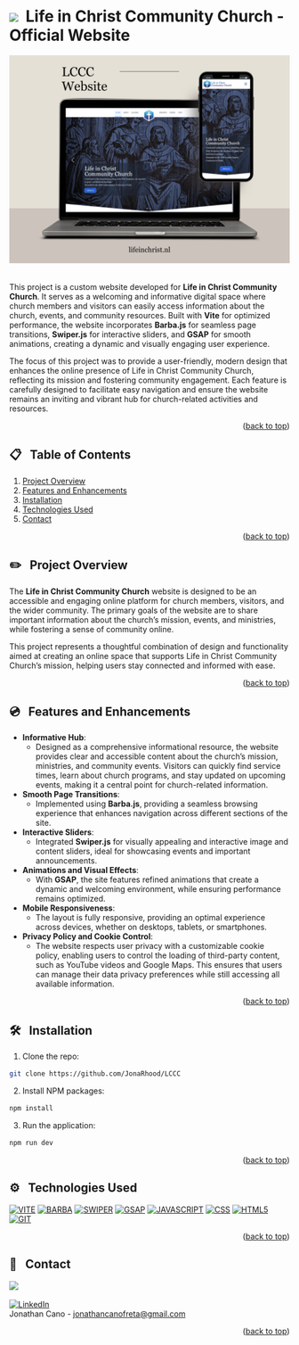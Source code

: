 <a id="readme-top"></a>

<!-- [![Netlify Status](https://api.netlify.com/api/v1/badges/232bd46e-23c2-4478-9490-61fdcbf23020/deploy-status)](https://app.netlify.com/sites/flashcards-cp/deploys) -->


# <img src="https://i.giphy.com/media/v1.Y2lkPTc5MGI3NjExZHlxZnUzc3NlZm95YzU3Z3psOG41eGY2dTFzd2NmZ3V4bTdlZzVpZCZlcD12MV9pbnRlcm5hbF9naWZfYnlfaWQmY3Q9cw/gdTD9BIMWfPEnWmV4e/giphy.gif" width="30">&nbsp; Life in Christ Community Church - Official Website


<div align="center">
    <img src="/src/public/img/screenshotLCCC.jpg" alt="Logo" width="800" >
</div>
<br />

This project is a custom website developed for **Life in Christ Community Church**. It serves as a welcoming and informative digital space where church members and visitors can easily access information about the church, events, and community resources. Built with **Vite** for optimized performance, the website incorporates **Barba.js** for seamless page transitions, **Swiper.js** for interactive sliders, and **GSAP** for smooth animations, creating a dynamic and visually engaging user experience.

The focus of this project was to provide a user-friendly, modern design that enhances the online presence of Life in Christ Community Church, reflecting its mission and fostering community engagement. Each feature is carefully designed to facilitate easy navigation and ensure the website remains an inviting and vibrant hub for church-related activities and resources.



<!-- **Link to live project:** <a href="https://reddit-client-49g.pages.dev/">https://reddit-client-49g.pages.dev/</a><br/> -->



<p align="right">(<a href="#readme-top">back to top</a>)</p>

## 📋 &nbsp; Table of Contents

1. [Project Overview](#project-overview)
2. [Features and Enhancements](#features)
3. [Installation](#installation)
4. [Technologies Used](#technologies-used)
5. [Contact](#contact)

<p align="right">(<a href="#readme-top">back to top</a>)</p>


## ✏️ &nbsp; <a id="project-overview">Project Overview</a>

The **Life in Christ Community Church** website is designed to be an accessible and engaging online platform for church members, visitors, and the wider community. The primary goals of the website are to share important information about the church’s mission, events, and ministries, while fostering a sense of community online.

This project represents a thoughtful combination of design and functionality aimed at creating an online space that supports Life in Christ Community Church’s mission, helping users stay connected and informed with ease.

<p align="right">(<a href="#readme-top">back to top</a>)</p>

## 💿 &nbsp; <a id="features">Features and Enhancements</a>


- **Informative Hub**: 
    - Designed as a comprehensive informational resource, the website provides clear and accessible content about the church’s mission, ministries, and community events. Visitors can quickly find service times, learn about church programs, and stay updated on upcoming events, making it a central point for church-related information.
- **Smooth Page Transitions**: 
    - Implemented using **Barba.js**, providing a seamless browsing experience that enhances navigation across different sections of the site.
- **Interactive Sliders**: 
    - Integrated **Swiper.js** for visually appealing and interactive image and content sliders, ideal for showcasing events and important announcements.
- **Animations and Visual Effects**: 
    - With **GSAP**, the site features refined animations that create a dynamic and welcoming environment, while ensuring performance remains optimized.
- **Mobile Responsiveness**: 
    - The layout is fully responsive, providing an optimal experience across devices, whether on desktops, tablets, or smartphones.
- **Privacy Policy and Cookie Control**: 
    - The website respects user privacy with a customizable cookie policy, enabling users to control the loading of third-party content, such as YouTube videos and Google Maps. This ensures that users can manage their data privacy preferences while still accessing all available information.


<p align="right">(<a href="#readme-top">back to top</a>)</p>

## 🛠️ &nbsp; <a id="installation">Installation</a>

1. Clone the repo:
```bash
git clone https://github.com/JonaRhood/LCCC
```

2. Install NPM packages:
```bash
npm install
```

3. Run the application:
```bash
npm run dev
```

<p align="right">(<a href="#readme-top">back to top</a>)</p>

## ⚙️ &nbsp; <a id="technologies-used">Technologies Used</a>

[![VITE][Vite.js]][Vite-url]
[![BARBA][BARBA.js]][BARBA-url]
[![SWIPER][SWIPER.js]][SWIPER-url]
[![GSAP][GSAP.js]][GSAP-url]
[![JAVASCRIPT][JAVASCRIPT.js]][JAVASCRIPT-url]
[![CSS][CSS.js]][CSS-url]
[![HTML5][HTML5.js]][HTML5-url]
[![GIT][GIT.js]][GIT-url]

<p align="right">(<a href="#readme-top">back to top</a>)</p>

## 👤 &nbsp; <a id="contact">Contact</a>

<a href="https://github.com/JonaRhood/reddit-client/graphs/contributors">
  <img src="https://contrib.rocks/image?repo=JonaRhood/reddit-client" />
</a>

[![LinkedIn][linkedin-shield]][linkedin-url] <br />
Jonathan Cano -  jonathancanofreta@gmail.com

<p align="right">(<a href="#readme-top">back to top</a>)</p>

[Vite.js]: https://img.shields.io/badge/VITE-20232A?style=for-the-badge&logo=vite&logoColor=yellow
[Vite-url]: https://vite.dev/
[Barba.js]: https://img.shields.io/badge/BARBA.JS-20232A?style=for-the-badge&logo=&logoColor=yellow
[Barba-url]: https://barba.js.org/
[Swiper.js]: https://img.shields.io/badge/SWIPER.JS-20232A?style=for-the-badge&logo=swiper&logoColor=blue
[Swiper-url]: https://swiperjs.com/
[GSAP.js]: https://img.shields.io/badge/GSAP-20232A?style=for-the-badge&logo=greensock&logoColor=lime
[GSAP-url]: https://gsap.com/
[Javascript.js]: https://img.shields.io/badge/Javascript-20232A?style=for-the-badge&logo=JavaScript&logoColor=Y
[Javascript-url]: https://developer.mozilla.org/es/docs/Web/JavaScript
[CSS.js]: https://img.shields.io/badge/CSS3-20232A?style=for-the-badge&logo=css3&logoColor=306af1
[CSS-url]: https://developer.mozilla.org/es/docs/Web/CSS
[HTML5.js]: https://img.shields.io/badge/HTML5-20232A?style=for-the-badge&logo=html5&logoColor=e8571f
[HTML5-url]: https://developer.mozilla.org/es/docs/Glossary/HTML5
[Git.js]: https://img.shields.io/badge/git-20232A?style=for-the-badge&logo=git&logoColor=e8571f
[Git-url]: https://git-scm.com/
[linkedin-shield]: https://img.shields.io/badge/-LinkedIn-blue.svg?style=for-the-badge&logo=linkedin&colorBlue
[linkedin-url]: https://www.linkedin.com/in/jonathancanocalduch
